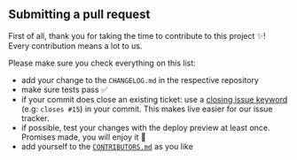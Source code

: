 Submitting a pull request
-------------------------

First of all, thank you for taking the time to contribute to this project :sparkles:!
Every contribution means a lot to us.

Please make sure you check everything on this list:

- add your change to the `CHANGELOG.md` in the respective repository
- make sure tests pass :white_check_mark:
- if your commit does close an existing ticket: use a [closing issue keyword](https://help.github.com/en/articles/closing-issues-using-keywords) (e.g: `closes #15`) in your commit. This makes live easier for our issue tracker.
- if possible, test your changes with the deploy preview at least once. Promises made, you will enjoy it :hamburger: 
- add yourself to the [`CONTRIBUTORS.md`](https://github.com/eventzimmer/.github/blob/master/CONTRIBUTORS.md) as you like
